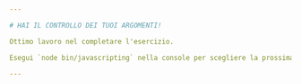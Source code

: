 ```yaml
---

# HAI IL CONTROLLO DEI TUOI ARGOMENTI!

Ottimo lavoro nel completare l'esercizio.

Esegui `node bin/javascripting` nella console per scegliere la prossima sfida.

---
```

